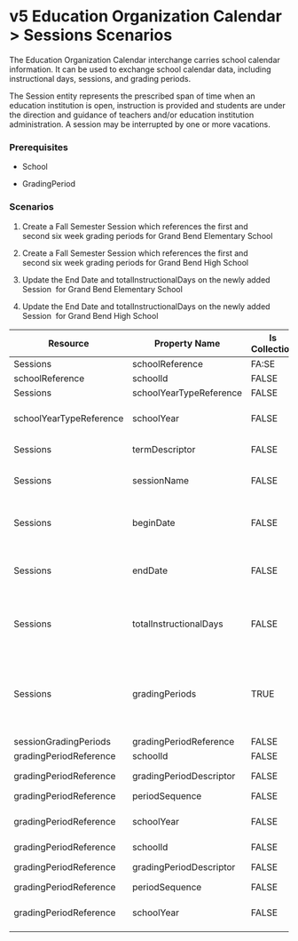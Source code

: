 # v5 Education Organization Calendar > Sessions Scenarios

The Education Organization Calendar interchange carries school calendar
information. It can be used to exchange school calendar data, including
instructional days, sessions, and grading periods.

The Session entity represents the prescribed span of time when an education
institution is open, instruction is provided and students are under the
direction and guidance of teachers and/or education institution administration.
A session may be interrupted by one or more vacations.

### Prerequisites

* School

* GradingPeriod

### Scenarios

1. Create a Fall Semester Session which references the first and second six
   week grading periods for Grand Bend Elementary School

2. Create a Fall Semester Session which references the first and second six
   week grading periods for Grand Bend High School

3. Update the End Date and totalInstructionalDays on the newly added Session
    for Grand Bend Elementary School

4. Update the End Date and totalInstructionalDays on the newly added Session
    for Grand Bend High School

| Resource                | Property Name           | Is Collection | Data Type                | Required / Optional | Scenario 1 <br/> POST                                                                                                 | Scenario 2 <br/> POST                 | Scenario 3 <br/> PUT                                   | Scenario 4 <br/> PUT                                   |
| ----------------------- | ----------------------- | ------------- | ------------------------ | ------------------- | --------------------------------------------------------------------------------------------------------------------- | ------------------------------------- | ------------------------------------------------------ | ------------------------------------------------------ |
| Sessions                | schoolReference         | FA:SE         | schoolReference          | REQUIRED            |                                                                                                                       |                                       |                                                        |                                                        |
| schoolReference         | schoolId                | FALSE         | Integer                  | REQUIRED            | 255901107                                                                                                             | 255901001                             | 255901107                                              | 255901001                                              |
| Sessions                | schoolYearTypeReference | FALSE         | schoolYearTypeReference  | REQUIRED            |                                                                                                                       |                                       |                                                        |                                                        |
| schoolYearTypeReference | schoolYear              | FALSE         | Integer                  | REQUIRED            | \[Current School Year\]                                                                                               | \[Current School Year\]               | \[Current School Year\]                                | \[Current School Year\]                                |
| Sessions                | termDescriptor          | FALSE         | termDescriptor           | REQUIRED            | Fall Semester                                                                                                         | Fall Semester                         | Fall Semester                                          | Fall Semester                                          |
| Sessions                | sessionName             | FALSE         | string                   | REQUIRED            | 2016-2017 Fall Semester                                                                                               | 2016-2017 Fall Semester               | 2016-2017 Fall Semester                                | 2016-2017 Fall Semester                                |
| Sessions                | beginDate               | FALSE         | date                     | REQUIRED            | \[Current School Year\]-08-23                                                                                         | \[Current School Year\]-08-23         | \[Current School Year\]-08-23                          | \[Current School Year\]-08-23                          |
| Sessions                | endDate                 | FALSE         | date                     | REQUIRED            | \[Current School Year\]-12-15                                                                                         | \[Current School Year\]-12-15         | \[Current School Year\]-12-16                          | \[Current School Year\]-12-16                          |
| Sessions                | totalInstructionalDays  | FALSE         | Integer                  | REQUIRED            | \[System calculated value<br/>\| 88\]                                                                                 | \[System calculated value<br/>\| 88\] | \[Previous system<br/>calculated value + 1<br/>\| 89\] | \[Previous system<br/>calculated value + 1<br/>\| 89\] |
| Sessions                | gradingPeriods          | TRUE          | sessionGradingPeriod\[\] | REQUIRED            | See GradingPeriodReference elements below - note there are 2 grading period references for the Fall Semester Session. |                                       |                                                        |                                                        |
| sessionGradingPeriods   | gradingPeriodReference  | FALSE         | gradingPeriodReference   | REQUIRED            |                                                                                                                       |                                       |                                                        |                                                        |
| gradingPeriodReference  | schoolId                | FALSE         | integer                  | REQUIRED            | 255901107                                                                                                             | 255901001                             | 255901107                                              | 255901001                                              |
| gradingPeriodReference  | gradingPeriodDescriptor | FALSE         | gradingPeriodDescriptor  | REQUIRED            | First Six Weeks                                                                                                       | First Six Weeks                       | First Six Weeks                                        | First Six Weeks                                        |
| gradingPeriodReference  | periodSequence          | FALSE         | integer                  | REQUIRED            | 1                                                                                                                     | 1                                     | 1                                                      | 1                                                      |
| gradingPeriodReference  | schoolYear              | FALSE         | Integer                  | REQUIRED            | \[Current School Year\]                                                                                               | \[Current School Year\]               | \[Current School Year\]                                | \[Current School Year\]                                |
| gradingPeriodReference  | schoolId                | FALSE         | integer                  | REQUIRED            | 255901107                                                                                                             | 255901001                             | 255901107                                              | 255901001                                              |
| gradingPeriodReference  | gradingPeriodDescriptor | FALSE         | gradingPeriodDescriptor  | REQUIRED            | Second Six Weeks                                                                                                      | Second Six Weeks                      | Second Six Weeks                                       | Second Six Weeks                                       |
| gradingPeriodReference  | periodSequence          | FALSE         | integer                  | REQUIRED            | 2                                                                                                                     | 2                                     | 2                                                      | 2                                                      |
| gradingPeriodReference  | schoolYear              | FALSE         | Integer                  | REQUIRED            | \[Current School Year\]                                                                                               | \[Current School Year\]               | \[Current School Year\]                                | \[Current School Year\]                                |

